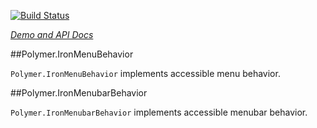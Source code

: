 
<!---

This README is automatically generated from the comments in these files:
iron-menu-behavior.html  iron-menubar-behavior.html

Edit those files, and our readme bot will duplicate them over here!
Edit this file, and the bot will squash your changes :)

-->

[![Build Status](https://travis-ci.org/PolymerElements/iron-menu-behavior.svg?branch=master)](https://travis-ci.org/PolymerElements/iron-menu-behavior)

_[Demo and API Docs](https://elements.polymer-project.org/elements/iron-menu-behavior)_


##Polymer.IronMenuBehavior


`Polymer.IronMenuBehavior` implements accessible menu behavior.



##Polymer.IronMenubarBehavior


`Polymer.IronMenubarBehavior` implements accessible menubar behavior.


